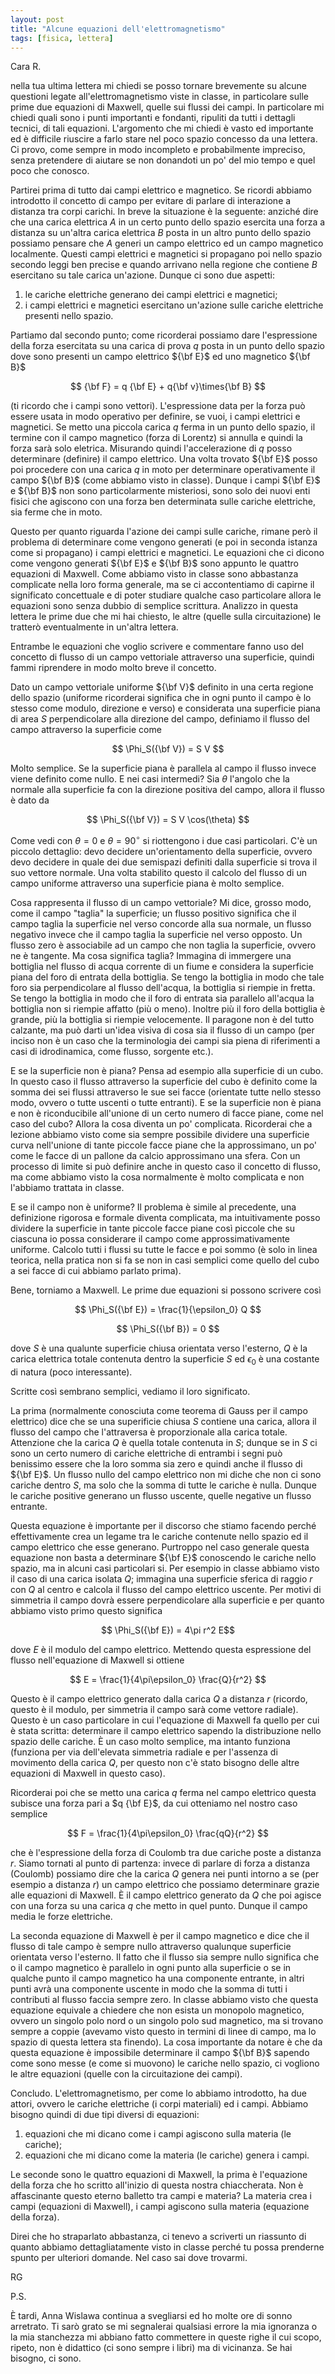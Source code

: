 ```yaml
---
layout: post
title: "Alcune equazioni dell'elettromagnetismo"
tags: [fisica, lettera]
---
```


Cara R.

nella tua ultima lettera mi chiedi se posso tornare brevemente su
alcune questioni legate all'elettromagnetismo viste in classe, in
particolare sulle prime due equazioni di Maxwell, quelle sui flussi
dei campi. In particolare mi chiedi quali sono i punti importanti e
fondanti, ripuliti da tutti i dettagli tecnici, di tali
equazioni. L'argomento che mi chiedi è vasto ed importante ed è
difficile riuscire a farlo stare nel poco spazio concesso da una
lettera.  Ci provo, come sempre in modo incompleto e probabilmente
impreciso, senza pretendere di aiutare se non donandoti un po' del mio
tempo e quel poco che conosco.

Partirei prima di tutto dai campi elettrico e magnetico. Se ricordi
abbiamo introdotto il concetto di campo per evitare di parlare di
interazione a distanza tra corpi carichi. In breve la situazione è la
seguente: anziché dire che una carica elettrica $A$ in un certo punto
dello spazio esercita una forza a distanza su un'altra carica
elettrica $B$ posta in un altro punto dello spazio possiamo pensare
che $A$ generi un campo elettrico ed un campo magnetico
localmente. Questi campi elettrici e magnetici si propagano poi nello
spazio secondo leggi ben precise e quando arrivano nella regione che
contiene $B$ esercitano su tale carica un'azione. Dunque ci sono due
aspetti:

1. le cariche elettriche generano dei campi elettrici e magnetici;
2. i campi elettrici e magnetici esercitano un'azione sulle cariche
elettriche presenti nello spazio.

Partiamo dal secondo punto; come ricorderai possiamo dare
l'espressione della forza esercitata su una carica di prova $q$ posta
in un punto dello spazio dove sono presenti un campo elettrico ${\bf
E}$ ed uno magnetico ${\bf B}$

$$ {\bf F}  = q {\bf E} + q{\bf v}\times{\bf B} $$

(ti ricordo che i campi sono vettori). L'espressione data per la forza
può essere usata in modo operativo per definire, se vuoi, i campi
elettrici e magnetici. Se metto una piccola carica $q$ ferma in un
punto dello spazio, il termine con il campo magnetico (forza di
Lorentz) si annulla e quindi la forza sarà solo eletrica. Misurando
quindi l'accelerazione di $q$ posso determinare (definire) il campo
elettrico. Una volta trovato ${\bf E}$ posso poi procedere con una
carica $q$ in moto per determinare operativamente il campo ${\bf B}$
(come abbiamo visto in classe). Dunque i campi ${\bf E}$ e ${\bf B}$
non sono particolarmente misteriosi, sono solo dei nuovi enti fisici
che agiscono con una forza ben determinata sulle cariche elettriche,
sia ferme che in moto.

Questo per quanto riguarda l'azione dei campi sulle cariche, rimane
però il problema di determinare come vengono generati (e poi in
seconda istanza come si propagano) i campi elettrici e magnetici. Le
equazioni che ci dicono come vengono generati ${\bf E}$ e ${\bf B}$
sono appunto le quattro equazioni di Maxwell. Come abbiamo visto in
classe sono abbastanza complicate nella loro forma generale, ma se ci
accontentiamo di capirne il significato concettuale e di poter
studiare qualche caso particolare allora le equazioni sono senza
dubbio di semplice scrittura. Analizzo in questa lettera le prime due
che mi hai chiesto, le altre (quelle sulla circuitazione) le tratterò
eventualmente in un'altra lettera.

Entrambe le equazioni che voglio scrivere e commentare fanno uso del
concetto di flusso di un campo vettoriale attraverso una superficie,
quindi fammi riprendere in modo molto breve il concetto.

Dato un campo vettoriale uniforme ${\bf V}$ definito in una certa
regione dello spazio (uniforme ricorderai significa che in ogni punto
il campo è lo stesso come modulo, direzione e verso) e considerata una
superficie piana di area $S$ perpendicolare alla direzione del campo,
definiamo il flusso del campo attraverso la superficie come

$$ \Phi_S({\bf V}) = S V $$

Molto semplice. Se la superficie piana è parallela al campo il flusso
invece viene definito come nullo. E nei casi intermedi? Sia $\theta$
l'angolo che la normale alla superficie fa con la direzione positiva
del campo, allora il flusso è dato da

$$ \Phi_S({\bf V}) = S V \cos(\theta) $$

Come vedi con $\theta = 0$ e $\theta = 90^\circ$ si riottengono i due
casi particolari. C'è un piccolo dettaglio: devo decidere
un'orientamento della superficie, ovvero devo decidere in quale dei
due semispazi definiti dalla superficie si trova il suo vettore
normale. Una volta stabilito questo il calcolo del flusso di un campo
uniforme attraverso una superficie piana è molto semplice.

Cosa rappresenta il flusso di un campo vettoriale? Mi dice, grosso
modo, come il campo "taglia" la superficie; un flusso positivo
significa che il campo taglia la superficie nel verso concorde alla
sua normale, un flusso negativo invece che il campo taglia la
superficie nel verso opposto. Un flusso zero è associabile ad un campo
che non taglia la superficie, ovvero ne è tangente. Ma cosa significa
taglia? Immagina di immergere una bottiglia nel flusso di acqua
corrente di un fiume e considera la superficie piana del foro di
entrata della bottiglia. Se tengo la bottiglia in modo che tale foro
sia perpendicolare al flusso dell'acqua, la bottiglia si riempie in
fretta. Se tengo la bottiglia in modo che il foro di entrata sia
parallelo all'acqua la bottiglia non si riempie affatto (più o
meno). Inoltre più il foro della bottiglia è grande, più la bottiglia
si riempie velocemente. Il paragone non è del tutto calzante, ma può
darti un'idea visiva di cosa sia il flusso di un campo (per inciso non
è un caso che la terminologia dei campi sia piena di riferimenti a
casi di idrodinamica, come flusso, sorgente etc.).

E se la superficie non è piana? Pensa ad esempio alla superficie di un
cubo. In questo caso il flusso attraverso la superficie del cubo è
definito come la somma dei sei flussi attraverso le sue sei facce
(orientate tutte nello stesso modo, ovvero o tutte uscenti o tutte
entranti). E se la superficie non è piana e non è riconducibile
all'unione di un certo numero di facce piane, come nel caso del cubo?
Allora la cosa diventa un po' complicata. Ricorderai che a lezione
abbiamo visto come sia sempre possibile dividere una superficie curva
nell'unione di tante piccole facce piane che la approssimano, un po'
come le facce di un pallone da calcio approssimano una sfera. Con un
processo di limite si può definire anche in questo caso il concetto di
flusso, ma come abbiamo visto la cosa normalmente è molto complicata e
non l'abbiamo trattata in classe.

E se il campo non è uniforme? Il problema è simile al precedente, una
definizione rigorosa e formale diventa complicata, ma intuitivamente
posso dividere la superficie in tante piccole facce piane così piccole che
su ciascuna io possa considerare il campo come approssimativamente
uniforme. Calcolo tutti i flussi su tutte le facce e poi sommo (è solo
in linea teorica, nella pratica non si fa se non in casi semplici come
quello del cubo a sei facce di cui abbiamo parlato prima).

Bene, torniamo a Maxwell. Le prime due equazioni si possono scrivere
così

$$ \Phi_S({\bf E}) = \frac{1}{\epsilon_0} Q $$

$$ \Phi_S({\bf B}) = 0 $$

dove $S$ è una qualunte superficie chiusa orientata verso l'esterno,
$Q$ è la carica elettrica totale contenuta dentro la superficie $S$ ed
$\epsilon_0$ è una costante di natura (poco interessante).

Scritte così sembrano semplici, vediamo il loro significato.

La prima (normalmente conosciuta come teorema di Gauss per il campo
elettrico) dice che se una superificie chiusa $S$ contiene una carica,
allora il flusso del campo che l'attraversa è proporzionale alla
carica totale. Attenzione che la carica $Q$ è quella totale contenuta
in $S$; dunque se in $S$ ci sono un certo numero di cariche elettriche
di entrambi i segni può benissimo essere che la loro somma sia zero e
quindi anche il flusso di ${\bf E}$. Un flusso nullo del campo
elettrico non mi diche che non ci sono cariche dentro $S$, ma solo che
la somma di tutte le cariche è nulla. Dunque le cariche positive
generano un flusso uscente, quelle negative un flusso entrante.

Questa equazione è importante per il discorso che stiamo facendo
perché effettivamente crea un legame tra le cariche contenute nello
spazio ed il campo elettrico che esse generano. Purtroppo nel caso
generale questa equazione non basta a determinare ${\bf E}$ conoscendo
le cariche nello spazio, ma in alcuni casi particolari si. Per esempio
in classe abbiamo visto il caso di una carica isolata $Q$; immagina
una superficie sferica di raggio $r$ con $Q$ al centro e calcola il
flusso del campo elettrico uscente. Per motivi di simmetria il campo
dovrà essere perpendicolare alla superficie e per quanto abbiamo visto
primo questo significa

$$ \Phi_S({\bf E}) = 4\pi r^2 E$$

dove $E$ è il modulo del campo elettrico. Mettendo questa espressione
del flusso nell'equazione di Maxwell si ottiene

$$ E = \frac{1}{4\pi\epsilon_0} \frac{Q}{r^2} $$

Questo è il campo elettrico generato dalla carica $Q$ a distanza $r$
(ricordo, questo è il modulo, per simmetria il campo sarà come vettore
radiale). Questo è un caso particolare in cui l'equazione di Maxwell
fa quello per cui è stata scritta: determinare il campo elettrico
sapendo la distribuzione nello spazio delle cariche. È un caso molto
semplice, ma intanto funziona (funziona per via dell'elevata simmetria
radiale e per l'assenza di movimento della carica $Q$, per questo non
c'è stato bisogno delle altre equazioni di Maxwell in questo
caso).

Ricorderai poi che se metto una carica $q$ ferma nel campo
elettrico questa subisce una forza pari a $q {\bf E}$, da cui
otteniamo nel nostro caso semplice

$$ F = \frac{1}{4\pi\epsilon_0} \frac{qQ}{r^2} $$

che è l'espressione della forza di Coulomb tra due cariche poste a
distanza $r$. Siamo tornati al punto di partenza: invece di parlare di
forza a distanza (Coulomb) possiamo dire che la carica $Q$ genera nei
punti intorno a se (per esempio a distanza $r$) un campo elettrico che
possiamo determinare grazie alle equazioni di Maxwell. È il campo
elettrico generato da $Q$ che poi agisce con una forza su una carica
$q$ che metto in quel punto. Dunque il campo media le forze
elettriche.

La seconda equazione di Maxwell è per il campo magnetico e dice che il
flusso di tale campo è sempre nullo attraverso qualunque superficie
orientata verso l'esterno. Il fatto che il flusso sia sempre nullo
significa che o il campo magnetico è parallelo in ogni punto alla
superficie o se in qualche punto il campo magnetico ha una componente
entrante, in altri punti avrà una componente uscente in modo che la
somma di tutti i contributi al flusso faccia sempre zero. In classe
abbiamo visto che questa equazione equivale a chiedere che non esista
un monopolo magnetico, ovvero un singolo polo nord o un singolo polo
sud magnetico, ma si trovano sempre a coppie (avevamo visto questo in
termini di linee di campo, ma lo spazio di questa lettera sta
finendo). La cosa importante da notare è che da questa equazione è
impossibile determinare il campo ${\bf B}$ sapendo come sono messe (e
come si muovono) le cariche nello spazio, ci vogliono le altre
equazioni (quelle con la circuitazione dei campi).

Concludo. L'elettromagnetismo, per come lo abbiamo introdotto, ha due
attori, ovvero le cariche elettriche (i corpi materiali) ed i
campi. Abbiamo bisogno quindi di due tipi diversi di equazioni:

1. equazioni che mi dicano come i campi agiscono sulla materia (le
cariche);
2. equazioni che mi dicano come la materia (le cariche) genera i
campi.

Le seconde sono le quattro equazioni di Maxwell, la prima è
l'equazione della forza che ho scritto all'inizio di questa nostra
chiaccherata. Non è affascinante questo eterno balletto tra campi e
materia? La materia crea i campi (equazioni di Maxwell), i campi
agiscono sulla materia (equazione della forza).

Direi che ho straparlato abbastanza, ci tenevo a scriverti un
riassunto di quanto abbiamo dettagliatamente visto in classe perché tu
possa prenderne spunto per ulteriori domande. Nel caso sai dove
trovarmi.

RG


P.S.

È tardi, Anna Wislawa continua a svegliarsi ed ho molte ore di sonno
arretrato. Ti sarò grato se mi segnalerai qualsiasi errore la mia
ignoranza o la mia stanchezza mi abbiano fatto commettere in queste
righe il cui scopo, ripeto, non è didattico (ci sono sempre i libri)
ma di vicinanza. Se hai bisogno, ci sono.
